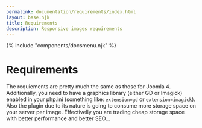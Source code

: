 ```yaml
---
permalink: documentation/requirements/index.html
layout: base.njk
title: Requirements
description: Responsive images requirements
---
```


{% include "components/docsmenu.njk" %}

# Requirements

The requiements are pretty much the same as those for Joomla 4. Additionally, you need to have a graphics library (either GD or Imagick) enabled in your php.ini (something like: `extension=gd` or `extension=imagick`).
Also the plugin due to its nature is going to consume more storage space on your server per image. Effectivelly you are trading cheap storage space with better performance and better SEO...
